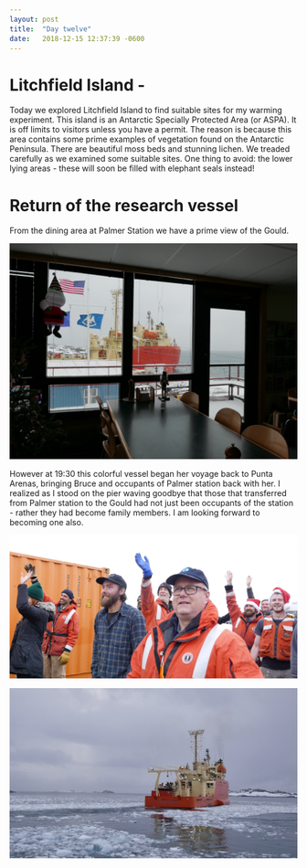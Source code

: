 ```yaml
---
layout: post
title:  "Day twelve"
date:   2018-12-15 12:37:39 -0600
---
```


# Litchfield Island - 

Today we explored Litchfield Island to find suitable sites for my warming experiment. This island is an Antarctic Specially Protected Area (or ASPA). It is off limits to visitors unless you have a permit. The reason is because this area contains some prime examples of vegetation found on the Antarctic Peninsula. There are beautiful moss beds and stunning lichen. We treaded carefully as we examined some suitable sites. One thing to avoid: the lower lying areas - these will soon be filled with elephant seals instead!

# Return of the research vessel
From the dining area at Palmer Station we have a prime view of the Gould. 

![Dining area at Palmer Station](/assets/blog_photos/181215/p1060284.jpg)

However at 19:30 this colorful vessel began her voyage back to Punta Arenas, bringing Bruce and occupants of Palmer station back with her. I realized as I stood on the pier waving goodbye that those that transferred from Palmer station to the Gould had not just been occupants of the station - rather they had become family members. I am looking forward to becoming one also.

![Goodbye to the Gould](/assets/blog_photos/181215/20181215screenshot2.jpg)

![Gould departing](/assets/blog_photos/181215/20181215screenshot1.jpg)
